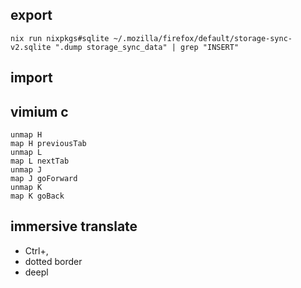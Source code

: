 ## export

    nix run nixpkgs#sqlite ~/.mozilla/firefox/default/storage-sync-v2.sqlite ".dump storage_sync_data" | grep "INSERT"

## import


## vimium c
```
unmap H
map H previousTab
unmap L
map L nextTab
unmap J
map J goForward
unmap K
map K goBack
```

## immersive translate
- Ctrl+,
- dotted border
- deepl

